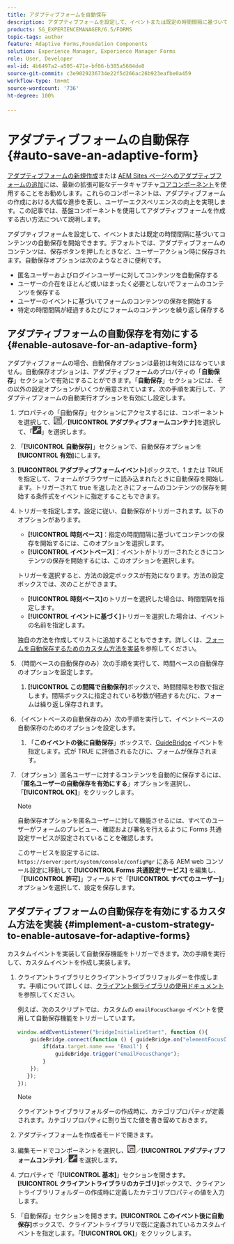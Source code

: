 ```yaml
---
title: アダプティブフォームを自動保存
description: アダプティブフォームを設定して、イベントまたは既定の時間間隔に基づいてコンテンツの自動保存を開始できます。
products: SG_EXPERIENCEMANAGER/6.5/FORMS
topic-tags: author
feature: Adaptive Forms,Foundation Components
solution: Experience Manager, Experience Manager Forms
role: User, Developer
exl-id: 4b6497a2-a505-471e-bf06-b385a5684de8
source-git-commit: c3e9029236734e22f5d266ac26b923eafbe0a459
workflow-type: tm+mt
source-wordcount: '736'
ht-degree: 100%

---
```


# アダプティブフォームの自動保存 {#auto-save-an-adaptive-form}

<span class="preview">[アダプティブフォームの新規作成](/help/forms/using/create-an-adaptive-form-core-components.md)または [AEM Sites ページへのアダプティブフォームの追加](/help/forms/using/create-or-add-an-adaptive-form-to-aem-sites-page.md)には、最新の拡張可能なデータキャプチャ[コアコンポーネント](https://experienceleague.adobe.com/docs/experience-manager-core-components/using/adaptive-forms/introduction.html?lang=ja)を使用することをお勧めします。これらのコンポーネントは、アダプティブフォームの作成における大幅な進歩を表し、ユーザーエクスペリエンスの向上を実現します。この記事では、基盤コンポーネントを使用してアダプティブフォームを作成する古い方法について説明します。</span>

アダプティブフォームを設定して、イベントまたは既定の時間間隔に基づいてコンテンツの自動保存を開始できます。デフォルトでは、アダプティブフォームのコンテンツは、保存ボタンを押したときなど、ユーザーアクション時に保存されます。自動保存オプションは次のようなときに便利です。

* 匿名ユーザーおよびログインユーザーに対してコンテンツを自動保存する
* ユーザーの介在をほとんど或いはまったく必要としないでフォームのコンテンツを保存する
* ユーザーのイベントに基づいてフォームのコンテンツの保存を開始する
* 特定の時間間隔が経過するたびにフォームのコンテンツを繰り返し保存する

## アダプティブフォームの自動保存を有効にする {#enable-autosave-for-an-adaptive-form}

アダプティブフォームの場合、自動保存オプションは最初は有効にはなっていません。自動保存オプションは、アダプティブフォームのプロパティの「**自動保存**」セクションで有効にすることができます。「**自動保存**」セクションには、その以外の設定オプションがいくつか用意されています。次の手順を実行して、アダプティブフォームの自動実行オプションを有効にし設定します。

1. プロパティの「自動保存」セクションにアクセスするには、コンポーネントを選択して、![フィールドレベル](assets/field-level.png)／**[!UICONTROL アダプティブフォームコンテナ]**&#x200B;を選択して、「![cmppr](assets/cmppr.png)」を選択します。
1. 「**[!UICONTROL 自動保存]**」セクションで、自動保存オプションを&#x200B;**[!UICONTROL 有効]**&#x200B;にします。
1. **[!UICONTROL アダプティブフォームイベント]**&#x200B;ボックスで、1 または TRUE を指定して、フォームがブラウザーに読み込まれたときに自動保存を開始します。トリガーされて true を返したときにフォームのコンテンツの保存を開始する条件式をイベントに指定することもできます。
1. トリガーを指定します。設定に従い、自動保存がトリガーされます。以下のオプションがあります。

   * **[!UICONTROL 時刻ベース]**：指定の時間間隔に基づいてコンテンツの保存を開始するには、このオプションを選択します。
   * **[!UICONTROL イベントベース]**：イベントがトリガーされたときにコンテンツの保存を開始するには、このオプションを選択します。

   トリガーを選択すると、方法の設定ボックスが有効になります。方法の設定ボックスでは、次のことができます。

   * **[!UICONTROL 時刻ベース]**&#x200B;のトリガーを選択した場合は、時間間隔を指定します。
   * **[!UICONTROL イベントに基づく]**&#x200B;トリガーを選択した場合は、イベントの名前を指定します。

   独自の方法を作成してリストに追加することもできます。詳しくは、[フォームを自動保存するためのカスタム方法を実装](/help/forms/using/auto-save-an-adaptive-form.md#p-implement-a-custom-strategy-to-enable-autosave-for-adaptive-forms-p)を参照してください。

1. （時間ベースの自動保存のみ）次の手順を実行して、時間ベースの自動保存のオプションを設定します。

   1. **[!UICONTROL この間隔で自動保存]**&#x200B;ボックスで、時間間隔を秒数で指定します。間隔ボックスに指定されている秒数が経過するたびに、フォームは繰り返し保存されます。

1. （イベントベースの自動保存のみ）次の手順を実行して、イベントベースの自動保存のためのオプションを設定します。

   1. 「**このイベントの後に自動保存**」ボックスで、[GuideBridge](https://helpx.adobe.com/jp/aem-forms/6/javascript-api/GuideBridge.html) イベントを指定します。式が TRUE に評価されるたびに、フォームが保存されます。

1. （オプション）匿名ユーザーに対するコンテンツを自動的に保存するには、「**匿名ユーザーの自動保存を有効にする**」オプションを選択し、「**[!UICONTROL OK]**」をクリックします。

   >[!NOTE]
   >
   >自動保存オプションを匿名ユーザーに対して機能させるには、すべてのユーザーがフォームのプレビュー、確認および署名を行えるように Forms 共通設定サービスが設定されていることを確認します。
   >
   >このサービスを設定するには、`https://server:port/system/console/configMgr` にある AEM web コンソール設定に移動して **[!UICONTROL Forms 共通設定サービス]** を編集し、「**[!UICONTROL 許可]**」フィールドで「**[!UICONTROL すべてのユーザー]**」オプションを選択して、設定を保存します。

## アダプティブフォームの自動保存を有効にするカスタム方法を実装 {#implement-a-custom-strategy-to-enable-autosave-for-adaptive-forms}

カスタムイベントを実装して自動保存機能をトリガーできます。次の手順を実行して、カスタムイベントを作成し実装します。

1. クライアントライブラリとクライアントライブラリフォルダーを作成します。手順について詳しくは、[クライアント側ライブラリの使用ドキュメント](/help/sites-developing/clientlibs.md)を参照してください。

   例えば、次のスクリプトでは、カスタムの `emailFocusChange` イベントを使用して自動保存機能をトリガーしています。

   ```javascript
   window.addEventListener("bridgeInitializeStart", function (){
       guideBridge.connect(function () { guideBridge.on("elementFocusChanged", function (event,data) {
           if(data.target.name === 'Email') {
               guideBridge.trigger("emailFocusChange");
           }
       });
      });
   });
   ```

   >[!NOTE]
   >
   >クライアントライブラリフォルダーの作成時に、カテゴリプロパティが定義されます。カテゴリプロパティに割り当てた値を書き留めておきます。

1. アダプティブフォームを作成者モードで開きます。

1. 編集モードでコンポーネントを選択し、![field-level](assets/field-level.png)／**[!UICONTROL アダプティブフォームコンテナ]**／![cmppr](assets/cmppr.png) を選択します。
1. プロパティで「**[!UICONTROL 基本]**」セクションを開きます。**[!UICONTROL クライアントライブラリのカテゴリ]**&#x200B;ボックスで、クライアントライブラリフォルダーの作成時に定義したカテゴリプロパティの値を入力します。
1. 「自動保存」セクションを開きます。**[!UICONTROL このイベント後に自動保存]**&#x200B;ボックスで、クライアントライブラリで既に定義されているカスタムイベントを指定します。「**[!UICONTROL OK]**」をクリックします。
